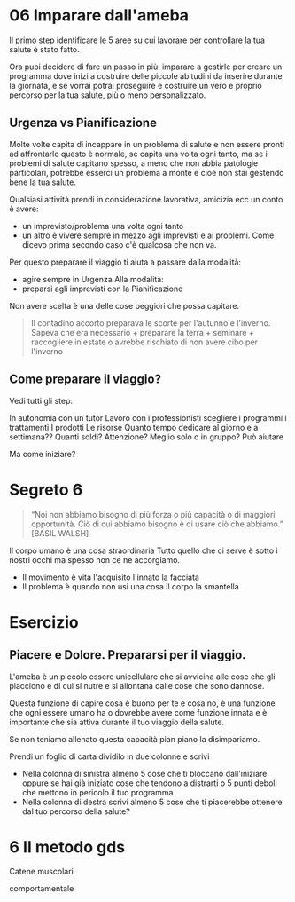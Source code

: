 # 06 Imparare dall'ameba

Il primo step identificare le 5 aree su cui lavorare per controllare la tua salute è stato fatto.

Ora puoi decidere di fare un passo in più:
imparare a gestirle per creare un programma dove inizi a costruire delle piccole abitudini da inserire durante la giornata, e se vorrai potrai proseguire e costruire un vero e proprio percorso per la tua salute, più o meno personalizzato.


## Urgenza vs Pianificazione 

Molte volte capita di incappare in un problema di salute e non essere pronti ad affrontarlo questo è normale, se capita una volta ogni tanto, ma se i problemi di salute capitano spesso, a meno che non abbia patologie particolari, potrebbe esserci un problema a monte e cioè non stai gestendo bene la tua salute.

Qualsiasi attività prendi in considerazione lavorativa, amicizia ecc un conto è avere:
- un imprevisto/problema una volta ogni tanto 
- un altro è vivere sempre in mezzo agli imprevisti e ai problemi. 
Come dicevo prima secondo caso c'è qualcosa che non va.

Per questo preparare il viaggio ti aiuta a passare dalla modalità:
- agire sempre in Urgenza 
Alla modalità:
- preparsi agli imprevisti con la Pianificazione 

Non avere scelta è una delle cose peggiori che possa capitare.

>  Il contadino accorto preparava le scorte per l'autunno e l'inverno.
Sapeva che era necessario
	+ preparare la terra 
	+ seminare 
	 + raccogliere in estate 
o avrebbe rischiato di non avere cibo per l'inverno

## Come preparare il viaggio?

Vedi tutti gli step:

In autonomia con un tutor
Lavoro con i professionisti scegliere i programmi i trattamenti
I prodotti 
Le risorse 
Quanto tempo dedicare al giorno e a settimana??
Quanti soldi? 
Attenzione? 
Meglio solo o in gruppo? Può aiutare

Ma come iniziare? 

# Segreto 6

> “Noi non abbiamo bisogno di più  forza o più capacità o di maggiori  opportunità. Ciò di cui abbiamo bisogno è di usare ciò che abbiamo.”  
[BASIL WALSH]

Il corpo umano è una cosa straordinaria
Tutto quello che ci serve è sotto i nostri occhi ma spesso non ce ne accorgiamo.

- Il movimento è vita l'acquisito l'innato la facciata
- Il problema è quando non usi una cosa il corpo la smantella

# Esercizio

## Piacere e Dolore. Prepararsi per il viaggio.

L'ameba è un piccolo essere unicellulare che si avvicina alle cose che gli piacciono e di cui si nutre e si allontana dalle cose che sono dannose.

Questa funzione di capire cosa è buono per te e cosa no, è una funzione che ogni essere umano ha o dovrebbe avere come funzione innata e è importante che sia attiva durante il tuo viaggio della salute. 

Se non teniamo allenato questa capacità pian piano la  disimpariamo. 


Prendi un foglio di carta dividilo in due colonne e scrivi 

- Nella colonna di sinistra almeno 5 cose che ti bloccano dall'iniziare oppure se hai già iniziato cose che tendono a distrarti o 5 punti deboli che mettono in pericolo il tuo programma
-  Nella colonna di destra scrivi almeno 5 cose che ti piacerebbe ottenere dal tuo percorso della salute? 



# 6 Il metodo gds 

Catene muscolari

comportamentale 



  
<!--stackedit_data:
eyJoaXN0b3J5IjpbLTIxNDE3OTcxNzIsODczNzQwNjkyLC0xNz
g4MTk3MTI5LDE0MzQ0NDUzNDgsNTA3MjQyNzMwLC0yOTM2MDA0
OCwtMjA1NDIzMjIwNSwyMTg1Njc0NjcsLTMzMzgxMzUxM119
-->